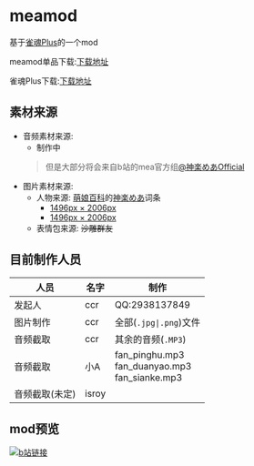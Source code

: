 

# meamod

基于[雀魂Plus](https://github.com/MajsoulPlus/majsoul-plus-client/releases)的一个mod

meamod单品下载:[下载地址](https://github.com/2938137849/meamod/releases/)

雀魂Plus下载:[下载地址](https://github.com/MajsoulPlus/majsoul-plus-client/releases)

## 素材来源

 * 音频素材来源: 
	* 制作中
	>但是大部分将会来自b站的mea官方组[@神楽めあOfficial](http://space.bilibili.com/349991143/)
 * 图片素材来源:
	- 人物来源: [萌娘百科](https://zh.moegirl.org/Mainpage)的[神楽めあ](https://zh.moegirl.org/%E7%A5%9E%E4%B9%90%E9%AD%85%E5%A8%85#)词条
		* [1496px × 2006px](https://img.moegirl.org/common/thumb/0/05/%E7%A5%9E%E6%A5%BD%E3%82%81%E3%81%821.jpg/250px-%E7%A5%9E%E6%A5%BD%E3%82%81%E3%81%821.jpg)
		* [1496px × 2006px](https://img.moegirl.org/common/0/05/%E7%A5%9E%E6%A5%BD%E3%82%81%E3%81%821.jpg)
	* 表情包来源: ~~沙雕群友~~
## 目前制作人员

|人员|名字|制作|
|-|-|-|
|发起人|ccr|QQ:2938137849|
|图片制作|ccr|全部(`.jpg\|.png`)文件|
|音频截取|ccr|其余的音频(`.MP3`)|
|音频截取|小A|fan_pinghu.mp3<br>fan_duanyao.mp3<br>fan_sianke.mp3|
|音频截取(未定)|isroy||

## mod预览
[![b站链接](http://i2.hdslb.com/bfs/archive/bd845490b227916e4d1aaaa15ce34106b9fbcb00.jpg_320x200.jpg "点击观看预览")](https://www.bilibili.com/video/av42514503/)

